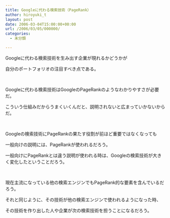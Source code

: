 ```yaml
---
title: Googleに代わる検索技術（PageRank）
author: hiroyuki_t
layout: post
date: 2006-03-04T15:00:00+00:00
url: /2006/03/05/000000/
categories:
  - 未分類

---
```

<div class="section">
  <p>
    Googleに代わる検索技術を生み出す企業が現れるかどうかが
  </p>
  
  <p>
    自分のポートフォリオの注目すべき点である。
  </p>
  
  <p>
    &nbsp;
  </p>
  
  <p>
    Googleに代わる検索技術はGoogleのPageRankのようなわかりやすさが必要だ。
  </p>
  
  <p>
    こういう仕組みだからうまくいくんだと、説明されないと広まっていかないからだ。
  </p>
  
  <p>
    &nbsp;
  </p>
  
  <p>
    Googleの検索技術にPageRankの果たす役割が前ほど重要ではなくなっても
  </p>
  
  <p>
    一般向けの説明には、PageRankが使われるだろう。
  </p>
  
  <p>
    一般向けにPageRankとは違う説明が使われる時は、Googleの検索技術が大きく変化したということだろう。
  </p>
  
  <p>
    &nbsp;
  </p>
  
  <p>
    現在主流になっている他の検索エンジンでもPageRank的な要素を含んでいるだろう。
  </p>
  
  <p>
    それと同じように、その技術が他の検索エンジンで使われるようになった時、
  </p>
  
  <p>
    その技術を作り出した人や企業が次の検索技術を担うことになるだろう。
  </p>
</div>